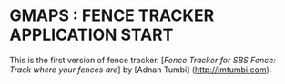 # GMAPS : FENCE TRACKER APPLICATION START

This is the first version of fence tracker. 
[*Fence Tracker for SBS Fence: Track where your fences are*] by [Adnan Tumbi] (http://imtumbi.com).